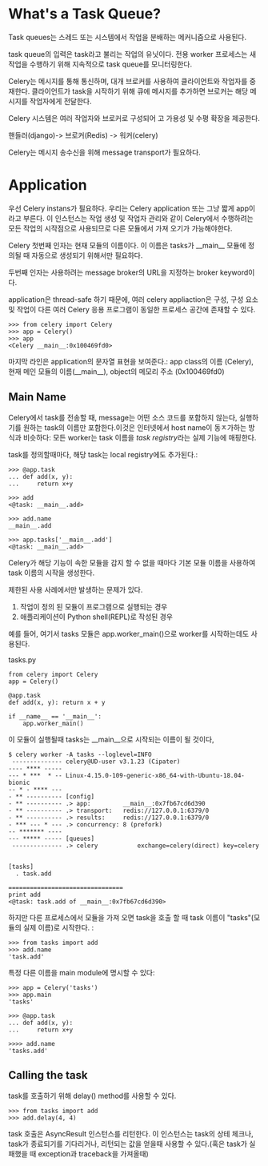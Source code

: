 # What's a Task Queue?

Task queues는 스레드 또는 시스템에서 작업을 분배하는 메커니즘으로 사용된다.

task queue의 입력은 task라고 불리는 작업의 유닛이다. 전용 worker 프로세스는 새 작업을 수행하기 위해 지속적으로 task queue를 모니터링한다.

Celery는 메시지를 통해 통신하며, 대개 브로커를 사용하여 클라이언트와 작업자를 중재한다. 클라이언트가 task을 시작하기 위해 큐에 메시지를 추가하면 브로커는 해당 메시지를 작업자에게 전달한다.

Celery 시스템은 여러 작업자와 브로커로 구성되어 고 가용성 및 수평 확장을 제공한다.


핸들러(django)-> 브로커(Redis) -> 워커(celery)

Celery는 메시지 송수신을 위해 message transport가 필요하다. 

# Application
우선 Celery instans가 필요하다. 우리는 Celery application 또는 그냥 짧게 app이라고 부른다. 이 인스턴스는 작업 생성 및 작업자 관리와 같이 Celery에서 수행하려는 모든 작업의 ​​시작점으로 사용되므로 다른 모듈에서 가져 오기가 가능해야한다.

Celery 첫번째 인자는 현재 모듈의 이름이다. 이 이름은 tasks가 \_\_main__ 모듈에 정의될 때 자동으로 생성되기 위해서만 필요하다. 

두번째 인자는 사용하려는 message broker의 URL을 지정하는 broker keyword이다. 

application은 thread-safe 하기 때문에, 여러 celery appliaction은 구성, 구성 요소 및 작업이 다른 여러 Celery 응용 프로그램이 동일한 프로세스 공간에 존재할 수 있다.

```
>>> from celery import Celery
>>> app = Celery()
>>> app
<Celery __main__:0x100469fd0>
```

마지막 라인은 application의 문자열 표현을 보여준다.: app class의 이름 (Celery), 현재 메인 모듈의 이름(\_\_main__), object의 메모리 주소 (0x100469fd0)

## Main Name 

Celery에서 task를 전송할 때, message는 어떤 소스 코드를 포함하지 않는다, 실행하기를 원하는 task의 이름만 포함한다.이것은 인터넷에서 host name이 동ㅈ가하는 방식과 비슷하다: 모든 worker는 task 이름을 *task registry*라는 실제 기능에 매핑한다.

task를 정의할때마다, 해당 task는 local registry에도 추가된다.:

```
>>> @app.task
... def add(x, y):
...     return x+y

>>> add
<@task: __main__.add>

>>> add.name
__main__.add

>>> app.tasks['__main__.add']
<@task: __main__.add>
```
Celery가 해당 기능이 속한 모듈을 감지 할 수 없을 때마다 기본 모듈 이름을 사용하여 task 이름의 시작을 생성한다.

제한된 사용 사례에서만 발생하는 문제가 있다.

1. 작업이 정의 된 모듈이 프로그램으로 실행되는 경우
2. 애플리케이션이 Python shell(REPL)로 작성된 경우


예를 들어, 여기서 tasks 모듈은 app.worker_main()으로 worker를 시작하는데도 사용된다.

tasks.py
```
from celery import Celery
app = Celery()

@app.task
def add(x, y): return x + y

if __name__ == '__main__':
    app.worker_main()
```

이 모듈이 실행될때 tasks는 __main__으로 시작되는 이름이 될 것이다, 

```
$ celery worker -A tasks --loglevel=INFO
 -------------- celery@UD-user v3.1.23 (Cipater)
---- **** ----- 
--- * ***  * -- Linux-4.15.0-109-generic-x86_64-with-Ubuntu-18.04-bionic
-- * - **** --- 
- ** ---------- [config]
- ** ---------- .> app:         __main__:0x7fb67cd6d390
- ** ---------- .> transport:   redis://127.0.0.1:6379/0
- ** ---------- .> results:     redis://127.0.0.1:6379/0
- *** --- * --- .> concurrency: 8 (prefork)
-- ******* ---- 
--- ***** ----- [queues]
 -------------- .> celery           exchange=celery(direct) key=celery
                

[tasks]
  . task.add

================================
print add 
<@task: task.add of __main__:0x7fb67cd6d390>
```

하지만 다른 프로세스에서 모듈을 가져 오면 task을 호출 할 때 task 이름이 "tasks"(모듈의 실제 이름)로 시작한다. :
```
>>> from tasks import add
>>> add.name
'task.add'
```

특정 다른 이름을 main module에 명시할 수 있다:

```
>>> app = Celery('tasks')
>>> app.main
'tasks'

>>> @app.task
... def add(x, y):
...     return x+y

>>>> add.name
'tasks.add'
```


## Calling the task
task를 호출하기 위해 delay() method를 사용할 수 있다.

```
>>> from tasks import add
>>> add.delay(4, 4)
```

task 호출은 AsyncResult 인스턴스를 리턴한다. 이 인스턴스는 task의 상테 체크나, task가 종료되기를 기다리거나, 리턴되는 값을 얻을때 사용할 수 있다.(혹은 task가 실패했을 때 exception과 traceback을 가져올때)



